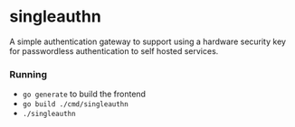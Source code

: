 # singleauthn
A simple authentication gateway to support using a hardware security key for passwordless authentication to self hosted services. 

### Running
- `go generate` to build the frontend
- `go build ./cmd/singleauthn`
- `./singleauthn`